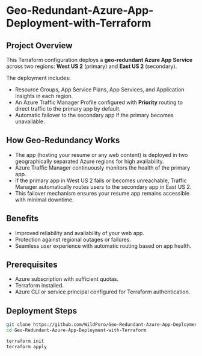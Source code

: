 # Geo-Redundant-Azure-App-Deployment-with-Terraform

## Project Overview

This Terraform configuration deploys a **geo-redundant Azure App Service** across two regions: **West US 2** (primary) and **East US 2** (secondary).

The deployment includes:

- Resource Groups, App Service Plans, App Services, and Application Insights in each region.
- An Azure Traffic Manager Profile configured with **Priority** routing to direct traffic to the primary app by default.
- Automatic failover to the secondary app if the primary becomes unavailable.

## How Geo-Redundancy Works

- The app (hosting your resume or any web content) is deployed in two geographically separated Azure regions for high availability.
- Azure Traffic Manager continuously monitors the health of the primary app.
- If the primary app in West US 2 fails or becomes unreachable, Traffic Manager automatically routes users to the secondary app in East US 2.
- This failover mechanism ensures your resume app remains accessible with minimal downtime.

## Benefits

- Improved reliability and availability of your web app.
- Protection against regional outages or failures.
- Seamless user experience with automatic routing based on app health.

## Prerequisites

- Azure subscription with sufficient quotas.
- Terraform installed.
- Azure CLI or service principal configured for Terraform authentication.

## Deployment Steps

```bash
git clone https://github.com/WildPoro/Geo-Redundant-Azure-App-Deployment-with-Terraform.git
cd Geo-Redundant-Azure-App-Deployment-with-Terraform

terraform init
terraform apply
